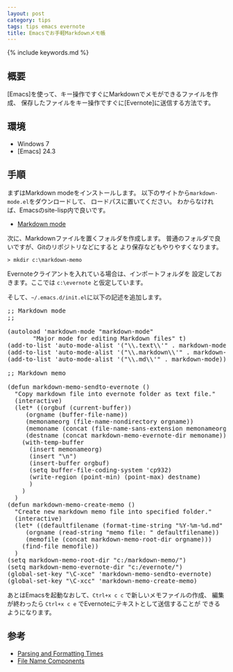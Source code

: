 ```yaml
---
layout: post
category: tips
tags: tips emacs evernote
title: Emacsでお手軽Markdownメモ帳
---
```

{% include keywords.md %}

## 概要

[Emacs]を使って、キー操作ですぐにMarkdownでメモができるファイルを作成、
保存したファイルをキー操作ですぐに[Evernote]に送信する方法です。

## 環境

* Windows 7
* [Emacs] 24.3

## 手順

まずはMarkdown modeをインストールします。
以下のサイトから`markdown-mode.el`をダウンロードして、
ロードパスに置いてください。
わからなければ、Emacsのsite-lisp内で良いです。

* [Markdown mode](http://jblevins.org/projects/markdown-mode/)

次に、Markdownファイルを置くフォルダを作成します。
普通のフォルダで良いですが、Gitのリポジトリなどにすると
より保存などもやりやすくなります。

    > mkdir c:\markdown-memo

Evernoteクライアントを入れている場合は、インポートフォルダを
設定しておきます。ここでは `c:\evernote` と仮定しています。

そして、`~/.emacs.d/init.el`に以下の記述を追加します。

<pre>
;; Markdown mode
;;  <http://jblevins.org/projects/markdown-mode/>

(autoload 'markdown-mode "markdown-mode"
       "Major mode for editing Markdown files" t)
(add-to-list 'auto-mode-alist '("\\.text\\'" . markdown-mode))
(add-to-list 'auto-mode-alist '("\\.markdown\\'" . markdown-mode))
(add-to-list 'auto-mode-alist '("\\.md\\'" . markdown-mode))

;; Markdown memo

(defun markdown-memo-sendto-evernote ()
  "Copy markdown file into evernote folder as text file."
  (interactive)
  (let* ((orgbuf (current-buffer))
	 (orgname (buffer-file-name))
	 (memonameorg (file-name-nondirectory orgname))
	 (memoname (concat (file-name-sans-extension memonameorg) ".txt"))
	 (destname (concat markdown-memo-evernote-dir memoname)))
    (with-temp-buffer
      (insert memonameorg)
      (insert "\n")
      (insert-buffer orgbuf)
      (setq buffer-file-coding-system 'cp932)
      (write-region (point-min) (point-max) destname)
      )
    )
  )
(defun markdown-memo-create-memo ()
  "Create new markdown memo file into specified folder."
  (interactive)
  (let* ((defaultfilename (format-time-string "%Y-%m-%d.md" (current-time)))
	 (orgname (read-string "memo file: " defaultfilename))
	 (memofile (concat markdown-memo-root-dir orgname)))
    (find-file memofile))
  )
(setq markdown-memo-root-dir "c:/markdown-memo/")
(setq markdown-memo-evernote-dir "c:/evernote/")
(global-set-key "\C-xce" 'markdown-memo-sendto-evernote)
(global-set-key "\C-xcc" 'markdown-memo-create-memo)
</pre>

あとはEmacsを起動なおして、`Ctrl+x c c` で新しいメモファイルの作成、
編集が終わったら `Ctrl+x c e` でEvernoteにテキストとして送信することが
できるようになります。

## 参考

* [Parsing and Formatting Times](http://www.gnu.org/software/emacs/manual/html_node/elisp/Time-Parsing.html)
* [File Name Components](http://www.gnu.org/software/emacs/manual/html_node/elisp/File-Name-Components.html#File-Name-Components)
